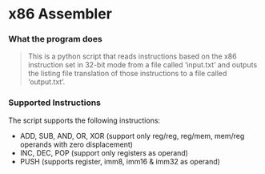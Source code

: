 # x86 Assembler

### What the program does

> This is a python script that reads instructions based on the x86 instruction set in 32-bit mode from a file called ‘input.txt’ and outputs the listing file translation of those instructions to a file called ‘output.txt’.
> 

### Supported Instructions

The script supports the following instructions:

- ADD, SUB, AND, OR, XOR (support only reg/reg, reg/mem, mem/reg operands with zero displacement)
- INC, DEC, POP (support only registers as operand)
- PUSH (supports  register, imm8, imm16 & imm32 as operand)
